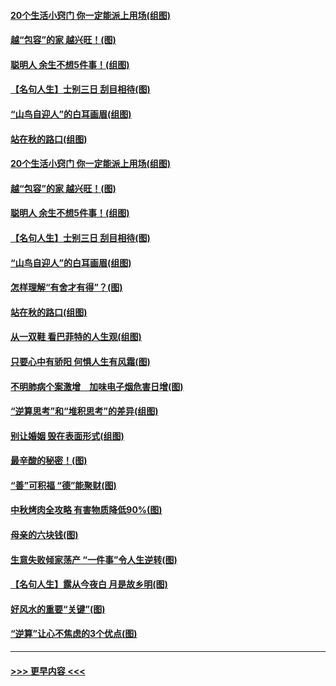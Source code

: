 #### [20个生活小窍门 你一定能派上用场(组图)](../pages/p8/907510.md?t=09161601) 
#### [越“包容”的家 越兴旺！(图)](../pages/p8/907328.md?t=09161601) 
#### [聪明人 余生不想5件事！(组图)](../pages/p8/907364.md?t=09161601) 
#### [【名句人生】士别三日 刮目相待(图)](../pages/p8/906988.md?t=09161601) 
#### [“山鸟自迎人”的白耳画眉(组图)](../pages/p8/907332.md?t=09161601) 
#### [站在秋的路口(组图)](../pages/p8/906914.md?t=09161601) 
#### [20个生活小窍门 你一定能派上用场(组图)](../pages/p8/907510.md?t=09161601) 
#### [越“包容”的家 越兴旺！(图)](../pages/p8/907328.md?t=09161601) 
#### [聪明人 余生不想5件事！(组图)](../pages/p8/907364.md?t=09161601) 
#### [【名句人生】士别三日 刮目相待(图)](../pages/p8/906988.md?t=09161601) 
#### [“山鸟自迎人”的白耳画眉(组图)](../pages/p8/907332.md?t=09161601) 
#### [怎样理解“有舍才有得”？(图)](../pages/p8/906872.md?t=09161601) 
#### [站在秋的路口(组图)](../pages/p8/906914.md?t=09161601) 
#### [从一双鞋 看巴菲特的人生观(组图)](../pages/p8/907311.md?t=09161601) 
#### [只要心中有骄阳 何惧人生有风霜(图)](../pages/p8/907320.md?t=09161601) 
#### [不明肺病个案激增　加味电子烟危害日增(图)](../pages/p8/907307.md?t=09161601) 
#### [“逆算思考”和“堆积思考”的差异(组图)](../pages/p8/907229.md?t=09161601) 
#### [别让婚姻 毁在表面形式(组图)](../pages/p8/907118.md?t=09161601) 
#### [最辛酸的秘密！(图)](../pages/p8/906327.md?t=09161601) 
#### [“善”可积福 “德”能聚财(图)](../pages/p8/906906.md?t=09161601) 
#### [中秋烤肉全攻略 有害物质降低90%(图)](../pages/p8/907227.md?t=09161601) 
#### [母亲的六块钱(图)](../pages/p8/907107.md?t=09161601) 
#### [生意失败倾家荡产 “一件事”令人生逆转(图)](../pages/p8/907101.md?t=09161601) 
#### [【名句人生】露从今夜白 月是故乡明(图)](../pages/p8/906558.md?t=09161601) 
#### [好风水的重要“关键”(图)](../pages/p8/907087.md?t=09161601) 
#### [“逆算”让心不焦虑的3个优点(图)](../pages/p8/907070.md?t=09161601) 

----
#### [ >>> 更早内容 <<< ](../indexes/p8-earlier.md)
